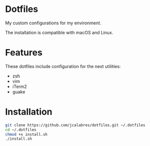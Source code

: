 # Dotfiles

My custom configurations for my environment.

The installation is compatible with macOS and Linux.

# Features

These dotfiles include configuration for the next utilities:

* zsh
* vim
* iTerm2
* guake

# Installation

```bash
git clone https://github.com/jcalabres/dotfiles.git ~/.dotfiles
cd ~/.dotfiles 
chmod +x install.sh
./install.sh
```
